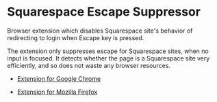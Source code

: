 # Squarespace Escape Suppressor

Browser extension which disables Squarespace site's behavior of
redirecting to login when Escape key is pressed.

The extension only suppresses escape for Squarespace sites, when no
input is focused. It detects whether the page is a Squarespace site
very efficiently, and so does not waste any browser resources.

* [Extension for Google Chrome](https://chrome.google.com/webstore/detail/squarespace-escape-suppre/ecbamndhnebdcfmidendannaficioean)

* [Extension for Mozilla Firefox](https://addons.mozilla.org/en-US/firefox/addon/squarespace-escape-suppressor/)


<!--
* [ Extension for Google Chrome
    ![Chrome Users](https://img.shields.io/chrome-web-store/users/ecbamndhnebdcfmidendannaficioean.svg)
  ](https://chrome.google.com/webstore/detail/squarespace-escape-suppre/ecbamndhnebdcfmidendannaficioean)

* [ Extension for Mozilla Firefox
    ![Firefox Users](https://img.shields.io/amo/users/squarespace-escape-suppressor.svg)
    ![Firefox Rating](https://img.shields.io/amo/rating/squarespace-escape-suppressor.svg)
  ](https://addons.mozilla.org/en-US/firefox/addon/squarespace-escape-suppressor/)
-->
